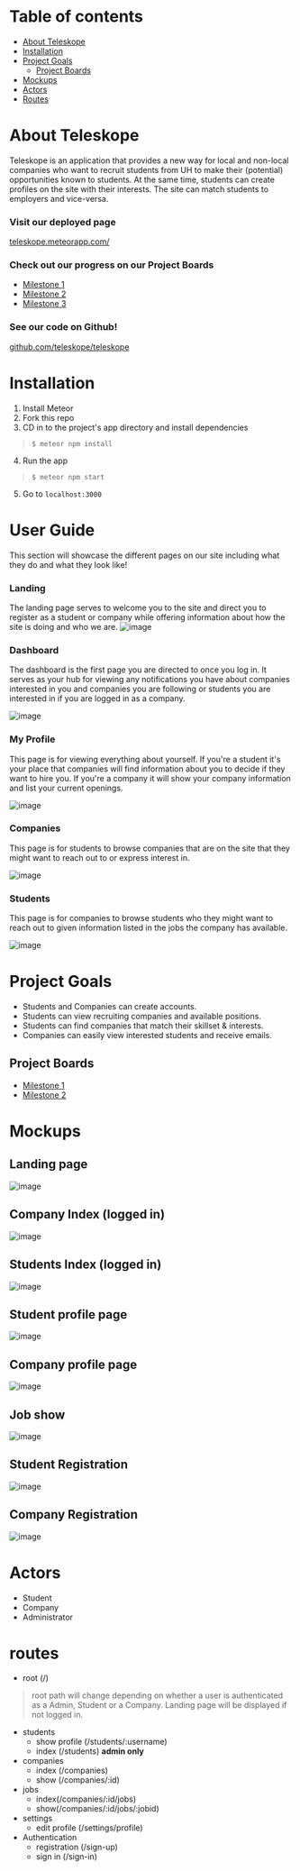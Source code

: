 # Table of contents

* [About Teleskope](#about-teleskope)
* [Installation](#installation)
* [Project Goals](#project-goals)
  * [Project Boards](#project-boards)
* [Mockups](#mockups)
* [Actors](#actors)
* [Routes](#routes)

# About Teleskope
Teleskope is an application that provides a new way for local and non-local companies who want to recruit students from UH to make their (potential) opportunities known to students. At the same time, students can create profiles on the site with their interests. The site can match students to employers and vice-versa.

### Visit our deployed page
[teleskope.meteorapp.com/](http://teleskope.meteorapp.com/#/)

### Check out our progress on our Project Boards
* [Milestone 1](https://github.com/teleskope/teleskope/projects/1)
* [Milestone 2](https://github.com/teleskope/teleskope/projects/2)
* [Milestone 3](https://github.com/teleskope/teleskope/projects/3)

### See our code on Github!
[github.com/teleskope/teleskope](https://github.com/teleskope/teleskope)

# Installation
1. Install Meteor
2. Fork this repo
3. CD in to the project's app directory and install dependencies
> `$ meteor npm install`
4. Run the app
>  `$ meteor npm start`
5. Go to `localhost:3000` 

# User Guide
This section will showcase the different pages on our site including what they do and what they look like!

### Landing
The landing page serves to welcome you to the site and direct you to register as a student or company while offering information about how the site is doing and who we are.
![image](images/Landingv2.png)

### Dashboard
The dashboard is the first page you are directed to once you log in. It serves as your hub for viewing any notifications you have about companies interested in you and companies you are following or students you are interested in if you are logged in as a company.

![image](images/Dashboard.png)


### My Profile
This page is for viewing everything about yourself. If you're a student it's your place that companies will find information about you to decide if they want to hire you. If you're a company it will show your company information and list your current openings.

![image](images/myProfile.png)

### Companies
This page is for students to browse companies that are on the site that they might want to reach out to or express interest in.

![image](images/Companies.png)

### Students
This page is for companies to browse students who they might want to reach out to given information listed in the jobs the company has available.

![image](images/Students.png)

# Project Goals
* Students and Companies can create accounts. 
* Students can view recruiting companies and available positions. 
* Students can find companies that match their skillset & interests. 
* Companies can easily view interested students and receive emails. 

## Project Boards
* [Milestone 1](https://github.com/teleskope/teleskope/projects/1)
* [Milestone 2](https://github.com/teleskope/teleskope/projects/2)

# Mockups
## Landing page
![image](images/Landing.png)

## Company Index (logged in)
![image](images/ListCompanies.png)

## Students Index (logged in)
![image](images/ListStudents.png)

## Student profile page
![image](images/ShowStudent.png)

## Company profile page
![image](images/showcompany.png)

## Job show
![image](images/ShowJob.png)

## Student Registration
![image](images/registerstudent.png)

## Company Registration
![image](images/registercompany.png)

# Actors

* Student
* Company
* Administrator 

# routes 
- root (/) 
> root path will change depending on whether a user is authenticated as a Admin, Student or a Company. Landing page will be displayed if not logged in. 
- students
  - show profile (/students/:username) 
  - index (/students) **admin only**
- companies
  - index (/companies)
  - show (/companies/:id)
- jobs
  - index(/companies/:id/jobs)
  - show(/companies/:id/jobs/:jobid)
- settings 
  - edit profile (/settings/profile)
- Authentication
  - registration (/sign-up)
  - sign in (/sign-in)
